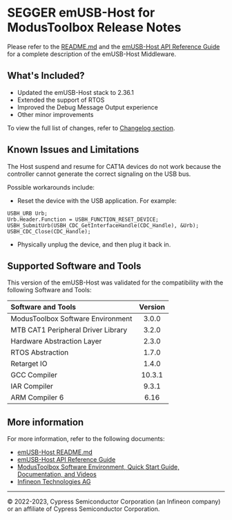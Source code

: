 # SEGGER emUSB-Host for ModusToolbox Release Notes

Please refer to the [README.md](./README.md) and the [emUSB-Host API Reference Guide](https://infineon.github.io/emusb-host/html/index.html) for a complete description of the emUSB-Host Middleware.

## What's Included?

* Updated the emUSB-Host stack to 2.36.1
* Extended the support of RTOS
* Improved the Debug Message Output experience
* Other minor improvements

To view the full list of changes, refer to [Changelog section](https://infineon.github.io/emusb-host/html/index.html#section_emusb_host_changelog).

## Known Issues and Limitations

The Host suspend and resume for CAT1A devices do not work because the controller cannot generate the correct signaling on the USB bus.

Possible workarounds include:
- Reset the device with the USB application. For example:
```
USBH_URB Urb;
Urb.Header.Function = USBH_FUNCTION_RESET_DEVICE;
USBH_SubmitUrb(USBH_CDC_GetInterfaceHandle(CDC_Handle), &Urb);
USBH_CDC_Close(CDC_Handle);
```
- Physically unplug the device, and then plug it back in.

## Supported Software and Tools

This version of the emUSB-Host was validated for the compatibility with the following Software and Tools:

| Software and Tools                                      | Version |
| :---                                                    | :----:  |
| ModusToolbox Software Environment                       | 3.0.0   |
| MTB CAT1 Peripheral Driver Library                      | 3.2.0   |
| Hardware Abstraction Layer                              | 2.3.0   |
| RTOS Abstraction                                        | 1.7.0   |
| Retarget IO                                             | 1.4.0   |
| GCC Compiler                                            | 10.3.1  |
| IAR Compiler                                            | 9.3.1   |
| ARM Compiler 6                                          | 6.16    |

## More information

For more information, refer to the following documents:

* [emUSB-Host README.md](./README.md)
* [emUSB-Host API Reference Guide](https://infineon.github.io/emusb-host/html/index.html)
* [ModusToolbox Software Environment, Quick Start Guide, Documentation, and Videos](https://www.infineon.com/cms/en/design-support/tools/sdk/modustoolbox-software)
* [Infineon Technologies AG](https://www.infineon.com)

---
© 2022-2023, Cypress Semiconductor Corporation (an Infineon company) or an affiliate of Cypress Semiconductor Corporation.
